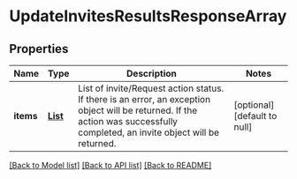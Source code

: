 # UpdateInvitesResultsResponseArray
## Properties

| Name | Type | Description | Notes |
|------------ | ------------- | ------------- | -------------|
| **items** | [**List**](UpdateInvitesResultsResponseArray_items_inner.md) | List of invite/Request action status. If there is an error, an exception object will be returned. If the action was successfully completed, an invite object will be returned. | [optional] [default to null] |

[[Back to Model list]](../README.md#documentation-for-models) [[Back to API list]](../README.md#documentation-for-api-endpoints) [[Back to README]](../README.md)

